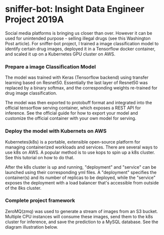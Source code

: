 # sniffer-bot: Insight Data Engineer Project 2019A

Social media platforms is bringing us closer than over. However it can be used for unintended purpose - selling illegal drugs (see this Washington Post article). For sniffer-bot project, I trained a image classification model to identify certain drug images, deployed it in a Tensorflow docker container, and scaled it up on a Kubernetes GPU cluster on AWS.

### Prepare a image Classification Model
The model was trained with Keras (Tensorflow backend) using transfer learning based on Resnet50. Essentially the last layer of Resnet50 was replaced by a binary softmax, and the corresponding weights re-trained for drug image classification.


The model was then exported to protobuff format and integrated into the official tensorflow serving container, which exposes a REST API for inference. See the official guide for how to export your model and customize the official container with your own model for serving.

### Deploy the model with Kubernets on AWS
Kubernetes(k8s) is a portable, extensible open-source platform for managing containerized workloads and services. There are several ways to use k8s on AWS. A popular method is to use kops to spin up a k8s cluster. See this tutorial on how to do that.

After the k8s cluster is up and running, "deployment" and "service" can be launched using their corresponding yml files. A "deployment" specifies the container(s) and its number of replicas to be deployed, while the "service" exposes the deployment with a load balancer that's accessible from outside of the 8ks cluster.

### Complete project framework
ZeroMQ(zmq) was used to generate a stream of images from an S3 bucket. Multiple CPU instances will consume these images, send them to the k8s cluster for inference, and save the prediction to a MySQL database. See the diagram illustration below.
